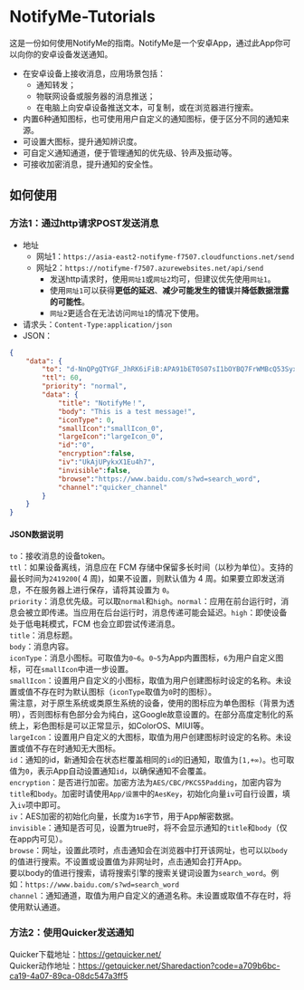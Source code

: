# NotifyMe-Tutorials
这是一份如何使用NotifyMe的指南。NotifyMe是一个安卓App，通过此App你可以向你的安卓设备发送通知。  
* 在安卓设备上接收消息，应用场景包括：  
  * 通知转发；  
  * 物联网设备或服务器的消息推送；  
  * 在电脑上向安卓设备推送文本，可复制，或在浏览器进行搜索。  
* 内置6种通知图标，也可使用用户自定义的通知图标，便于区分不同的通知来源。  
* 可设置大图标，提升通知辨识度。  
* 可自定义通知通道，便于管理通知的优先级、铃声及振动等。  
* 可接收加密消息，提升通知的安全性。  
## 如何使用
### 方法1：通过http请求POST发送消息  
- 地址
  - 网址1：`https://asia-east2-notifyme-f7507.cloudfunctions.net/send`
  - 网址2：`https://notifyme-f7507.azurewebsites.net/api/send`
    - 发送http请求时，使用`网址1`或`网址2`均可，但建议优先使用`网址1`。
    - 使用`网址1`可以获得**更低的延迟**、**减少可能发生的错误**并**降低数据泄露的可能性**。
    - `网址2`更适合在无法访问`网址1`的情况下使用。
- 请求头：`Content-Type:application/json`
- JSON：
```JSON
{
    "data": {
        "to": "d-NnQPgQTYGF_JhRK6iFiB:APA91bET0S07sI1bOYBQ7FrWMBcQ53SyxnwO-ODXP19mDzku4ZijawFSQFT_LZ5cUqKPjDbd61-UBzzNiiiz_vkkYoK6jnu-zWU2qo1mDKYdy2wnjsZ99g_9j-vZ-5sm2QwNDWYAF_vh",
        "ttl": 60,
        "priority": "normal",
        "data": {
            "title": "NotifyMe！",
            "body": "This is a test message!",
            "iconType": 0,
            "smallIcon":"smallIcon_0",
            "largeIcon":"largeIcon_0",
            "id":"0",
            "encryption":false,
            "iv":"UkAjUPykxX1Eu4h7",
            "invisible":false,
            "browse":"https://www.baidu.com/s?wd=search_word",
            "channel":"quicker_channel"
        }
    }
}
```
#### JSON数据说明  
`to`：接收消息的设备token。  
`ttl`：如果设备离线，消息应在 FCM 存储中保留多长时间（以秒为单位）。支持的最长时间为`2419200`( 4 周)，如果不设置，则默认值为 4 周。如果要立即发送消息，不在服务器上进行保存，请将其设置为 `0`。  
`priority`：消息优先级。可以取`normal`和`high`。`normal`：应用在前台运行时，消息会被立即传递。当应用在后台运行时，消息传递可能会延迟。`high`：即使设备处于低电耗模式，FCM 也会立即尝试传递消息。  
`title`：消息标题。  
`body`：消息内容。  
`iconType`：消息小图标。可取值为`0~6`。`0~5`为App内置图标，`6`为用户自定义图标，可在`smallIcon`中进一步设置。  
`smallIcon`：设置用户自定义的小图标，取值为用户创建图标时设定的名称。未设置或值不存在时为默认图标（`iconType`取值为`0`时的图标）。  
          需注意，对于原生系统或类原生系统的设备，使用的图标应为单色图标（背景为透明），否则图标有色部分会为纯白，这Google故意设置的。在部分高度定制化的系统上，彩色图标是可以正常显示，如ColorOS、MIUI等。  
`largeIcon`：设置用户自定义的大图标，取值为用户创建图标时设定的名称。未设置或值不存在时通知无大图标。  
`id`：通知的id，新通知会在状态栏覆盖相同的`id`的旧通知，取值为`[1,+∞)`。也可取值为`0`，表示App自动设置通知`id`，以确保通知不会覆盖。  
`encryption`：是否进行加密。加密方法为`AES/CBC/PKCS5Padding`，加密内容为`title`和`body`。加密时请使用`App/设置`中的`AesKey`，初始化向量`iv`可自行设置，填入`iv`项中即可。  
`iv`：AES加密的初始化向量，长度为`16`字节，用于App解密数据。  
`invisible`：通知是否可见，设置为true时，将不会显示通知的`title`和`body`（仅在app内可见）。  
`browse`：网址，设置此项时，点击通知会在浏览器中打开该网址，也可以以`body`的值进行搜索。不设置或设置值为非网址时，点击通知会打开App。  
要以body的值进行搜索，请将搜索引擎的搜索关键词设置为`search_word`。例如：`https://www.baidu.com/s?wd=search_word`  
`channel`：通知通道，取值为用户自定义的通道名称。未设置或取值不存在时，将使用默认通道。  
### 方法2：使用Quicker发送通知  
Quicker下载地址：https://getquicker.net/  
Quicker动作地址：https://getquicker.net/Sharedaction?code=a709b6bc-ca19-4a07-89ca-08dc547a3ff5  
